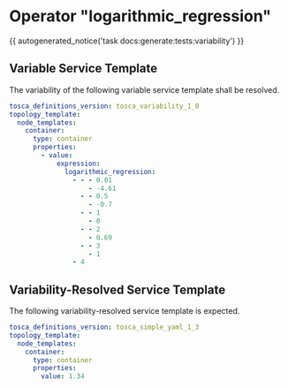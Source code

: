 # Operator "logarithmic_regression"

{{ autogenerated_notice('task docs:generate:tests:variability') }}


## Variable Service Template

The variability of the following variable service template shall be resolved.

```yaml linenums="1"
tosca_definitions_version: tosca_variability_1_0
topology_template:
  node_templates:
    container:
      type: container
      properties:
        - value:
            expression:
              logarithmic_regression:
                - - - 0.01
                    - -4.61
                  - - 0.5
                    - -0.7
                  - - 1
                    - 0
                  - - 2
                    - 0.69
                  - - 3
                    - 1
                - 4
```




## Variability-Resolved Service Template

The following variability-resolved service template is expected.

```yaml linenums="1"
tosca_definitions_version: tosca_simple_yaml_1_3
topology_template:
  node_templates:
    container:
      type: container
      properties:
        value: 1.34
```

